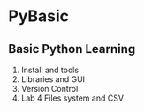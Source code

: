 # PyBasic
## Basic Python Learning 
1. Install and tools
1. Libraries and GUI
1. Version Control
1. Lab 4 Files system and CSV
